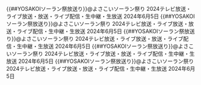 {{##YOSAKOIソーラン祭放送り}}@よさこいソーラン祭り 2024テレビ放送・ライブ放送・放送・ライブ配信・生中継・生放送 2024年6月5日
{{##YOSAKOIソーラン祭放送り}}@よさこいソーラン祭り 2024テレビ放送・ライブ放送・放送・ライブ配信・生中継・生放送 2024年6月5日
{{##YOSAKOIソーラン祭放送り}}@よさこいソーラン祭り 2024テレビ放送・ライブ放送・放送・ライブ配信・生中継・生放送 2024年6月5日
{{##YOSAKOIソーラン祭放送り}}@よさこいソーラン祭り 2024テレビ放送・ライブ放送・放送・ライブ配信・生中継・生放送 2024年6月5日
{{##YOSAKOIソーラン祭放送り}}@よさこいソーラン祭り 2024テレビ放送・ライブ放送・放送・ライブ配信・生中継・生放送 2024年6月5日
